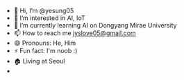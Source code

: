 - 👋 Hi, I’m @yesung05
- 👀 I’m interested in AI, IoT
- 🌱 I’m currently learning AI on Dongyang Mirae University
- 📫 How to reach me jyslove05@gmail.com
- 😄 Pronouns: He, Him
- ⚡ Fun fact: I'm noob :)
- 🏠 Living at Seoul
-
<!---
yesung05/yesung05 is a ✨ special ✨ repository because its `README.md` (this file) appears on your GitHub profile.
You can click the Preview link to take a look at your changes.
--->
